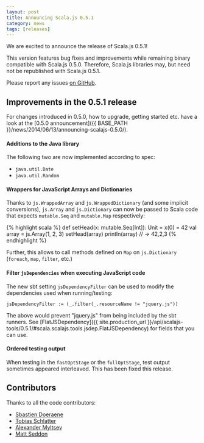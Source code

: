 ```yaml
---
layout: post
title: Announcing Scala.js 0.5.1
category: news
tags: [releases]
---
```



We are excited to announce the release of Scala.js 0.5.1!

This version features bug fixes and improvements while remaining binary compatible with Scala.js 0.5.0. Therefore,
Scala.js libraries may, but need not be republished with Scala.js 0.5.1.
<!--more-->

Please report any issues [on GitHub](https://github.com/scala-js/scala-js/issues).

## Improvements in the 0.5.1 release

For changes introduced in 0.5.0, how to upgrade, getting started etc. have a look at the [0.5.0 announcement]({{ BASE_PATH }}/news/2014/06/13/announcing-scalajs-0.5.0/).

#### Additions to the Java library

The following two are now implemented according to spec:

- `java.util.Date`
- `java.util.Random`

#### Wrappers for JavaScript Arrays and Dictionaries

Thanks to `js.WrappedArray` and `js.WrappedDictionary` (and some implicit conversions), `js.Array` and `js.Dictionary` can now be passed to Scala code that expects `mutable.Seq` and `mutable.Map` respectively:

{% highlight scala %}
def setHead(x: mutable.Seq[Int]): Unit = x(0) = 42
val array = js.Array(1, 2, 3)
setHead(array)
println(array) // -> 42,2,3
{% endhighlight %}

Further, this allows to call methods defined on `Map` on `js.Dictionary` (`foreach`, `map`, `filter`, etc.)

#### Filter `jsDependencies` when executing JavaScript code

The new sbt setting `jsDependencyFilter` can be used to modify the dependencies used when running/testing:

    jsDependencyFilter := (_.filter(_.resourceName != "jquery.js"))

The above would prevent "jquery.js" from being included by the sbt runners. See [FlatJSDependency]({{ site.production_url }}/api/scalajs-tools/0.5.1/#scala.scalajs.tools.jsdep.FlatJSDependency) for fields that you can use.

#### Ordered testing output

When testing in the `fastOptStage` or the `fullOptStage`, test output sometimes appeared interleaved. This has been fixed this release.

## Contributors

Thanks to all the code contributors:

- [S  bastien Doeraene](https://github.com/sjrd/)
- [Tobias Schlatter](https://github.com/gzm0/)
- [Alexander Myltsev](https://github.com/alexander-myltsev)
- [Matt Seddon](https://github.com/mseddon)
